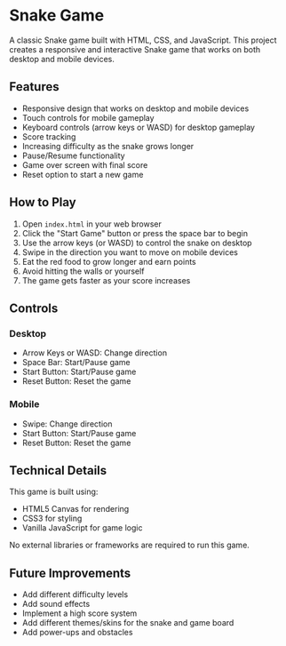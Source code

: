 # Snake Game

A classic Snake game built with HTML, CSS, and JavaScript. This project creates a responsive and interactive Snake game that works on both desktop and mobile devices.

## Features

- Responsive design that works on desktop and mobile devices
- Touch controls for mobile gameplay
- Keyboard controls (arrow keys or WASD) for desktop gameplay
- Score tracking
- Increasing difficulty as the snake grows longer
- Pause/Resume functionality
- Game over screen with final score
- Reset option to start a new game

## How to Play

1. Open `index.html` in your web browser
2. Click the "Start Game" button or press the space bar to begin
3. Use the arrow keys (or WASD) to control the snake on desktop
4. Swipe in the direction you want to move on mobile devices
5. Eat the red food to grow longer and earn points
6. Avoid hitting the walls or yourself
7. The game gets faster as your score increases

## Controls

### Desktop
- Arrow Keys or WASD: Change direction
- Space Bar: Start/Pause game
- Start Button: Start/Pause game
- Reset Button: Reset the game

### Mobile
- Swipe: Change direction
- Start Button: Start/Pause game
- Reset Button: Reset the game

## Technical Details

This game is built using:
- HTML5 Canvas for rendering
- CSS3 for styling
- Vanilla JavaScript for game logic

No external libraries or frameworks are required to run this game.

## Future Improvements

- Add different difficulty levels
- Add sound effects
- Implement a high score system
- Add different themes/skins for the snake and game board
- Add power-ups and obstacles